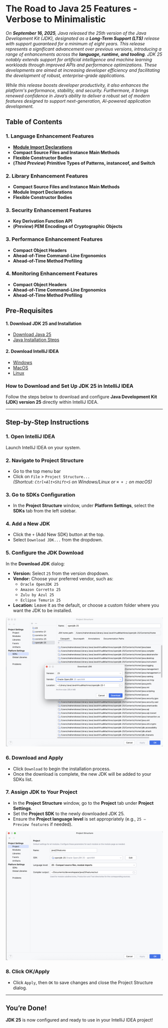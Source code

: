 # The Road to Java 25 Features - Verbose to Minimalistic

_On **September 16, 2025**, Java released the 25th version of the Java Development Kit (JDK), designated as
a **Long-Term Support (LTS)** release with support guaranteed for a minimum of eight years.
This release represents a significant advancement over previous versions, introducing a range of enhancements across
the **language, runtime, and tooling**.
JDK 25 notably extends support for artificial intelligence and machine learning workloads through improved APIs and
performance optimizations. These developments are aimed at increasing developer efficiency and facilitating the
development of robust, enterprise-grade applications._

_While this release boosts developer productivity, it also enhances the platform's performance, stability, and security.
Furthermore, it brings renewed confidence in Java’s ability to deliver a robust set of modern features designed to
support next-generation, AI-powered application development._

## Table of Contents

### 1. Language Enhancement Features

- [**Module Import Declarations**](#1-module-import-declarations)
- **Compact Source Files and Instance Main Methods**
- **Flexible Constructor Bodies**
- **(_Third Preview_) Primitive Types of Patterns, instanceof, and Switch**

### 2. Library Enhancement Features

- **Compact Source Files and Instance Main Methods**
- **Module Import Declarations**
- **Flexible Constructor Bodies**

### 3. Security Enhancement Features

- **Key Derivation Function API**
- **(_Preview_) PEM Encodings of Cryptographic Objects**

### 3. Performance Enhancement Features

- **Compact Object Headers**
- **Ahead-of-Time Command-Line Ergonomics**
- **Ahead-of-Time Method Profiling**

### 4. Monitoring Enhancement Features

- **Compact Object Headers**
- **Ahead-of-Time Command-Line Ergonomics**
- **Ahead-of-Time Method Profiling**

## Pre-Requisites

#### 1. Download **JDK 25** and Installation

- [Download Java 25](https://www.oracle.com/in/java/technologies/downloads/)
- [Java Installation Steps](https://docs.oracle.com/en/java/javase/25/install/overview-jdk-installation.html)

#### 2. Download IntelliJ IDEA

- [Windows](https://www.jetbrains.com/idea/download?section=windows)
- [MacOS](https://www.jetbrains.com/idea/download/?section=mac)
- [Linux](https://www.jetbrains.com/idea/download/?section=linux)

### How to Download and Set Up **JDK 25** in IntelliJ IDEA

Follow the steps below to download and configure **Java Development Kit (JDK) version 25** directly within IntelliJ IDEA.

---

## Step-by-Step Instructions

### 1. **Open IntelliJ IDEA**
Launch IntelliJ IDEA on your system.

### 2. **Navigate to Project Structure**
- Go to the top menu bar
- Click on `File` > `Project Structure...`  
  *(Shortcut: `Ctrl+Alt+Shift+S` on Windows/Linux or `⌘ + ;` on macOS)*

### 3. **Go to SDKs Configuration**
- In the **Project Structure** window, under **Platform Settings**, select the **SDKs** tab from the left sidebar.

### 4. **Add a New JDK**
- Click the `+` (Add New SDK) button at the top.
- Select `Download JDK...` from the dropdown.

### 5. **Configure the JDK Download**
In the **Download JDK** dialog:
- **Version:** Select `25` from the version dropdown.
- **Vendor:** Choose your preferred vendor, such as:
    - `Oracle OpenJDK 25`
    - `Amazon Corretto 25`
    - `Zulu by Azul 25`
    - `Eclipse Temurin 25`
- **Location:** Leave it as the default, or choose a custom folder where you want the JDK to be installed.

![JDK25 Download](JDK25Download.png)

### 6. **Download and Apply**
- Click `Download` to begin the installation process.
- Once the download is complete, the new JDK will be added to your SDKs list.

### 7. **Assign JDK to Your Project**
- In the **Project Structure** window, go to the **Project** tab under **Project Settings**.
- Set the **Project SDK** to the newly downloaded JDK 25.
- Ensure the **Project language level** is set appropriately (e.g., `25 – Preview features` if needed).

![ProjectJDK25Config.png](ProjectJDK25Config.png)
### 8. **Click OK/Apply**
- Click `Apply`, then `OK` to save changes and close the Project Structure dialog.

---

## You’re Done!
**JDK 25** is now configured and ready to use in your IntelliJ IDEA project!

